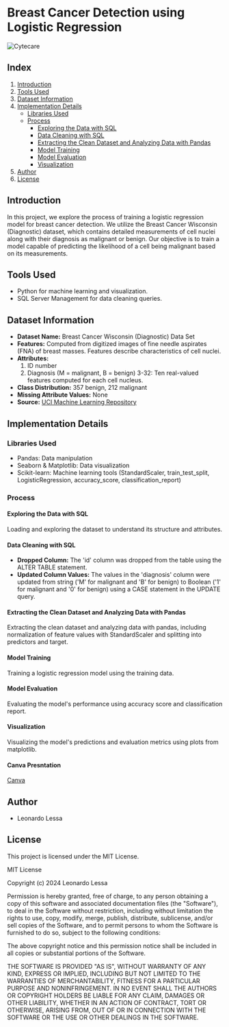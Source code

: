 # Breast Cancer Detection using Logistic Regression

![Cytecare](https://cytecare.com/wp-content/uploads/2020/06/breast-cancer-detection.jpg)

## Index

1. [Introduction](#introduction)
2. [Tools Used](#tools-used)
3. [Dataset Information](#dataset-information)
4. [Implementation Details](#implementation-details)
    - [Libraries Used](#libraries-used)
    - [Process](#process)
        - [Exploring the Data with SQL](#exploring-the-data-with-sql)
        - [Data Cleaning with SQL](#data-cleaning-with-sql)
        - [Extracting the Clean Dataset and Analyzing Data with Pandas](#extracting-the-clean-dataset-and-analyzing-data-with-pandas)
        - [Model Training](#model-training)
        - [Model Evaluation](#model-evaluation)
        - [Visualization](#visualization)
5. [Author](#author)
6. [License](#license)

## Introduction

In this project, we explore the process of training a logistic regression model for breast cancer detection. We utilize the Breast Cancer Wisconsin (Diagnostic) dataset, which contains detailed measurements of cell nuclei along with their diagnosis as malignant or benign. Our objective is to train a model capable of predicting the likelihood of a cell being malignant based on its measurements.

## Tools Used

- Python for machine learning and visualization.
- SQL Server Management for data cleaning queries.

## Dataset Information

- **Dataset Name:** Breast Cancer Wisconsin (Diagnostic) Data Set
- **Features:** Computed from digitized images of fine needle aspirates (FNA) of breast masses. Features describe characteristics of cell nuclei.
- **Attributes:**
  1. ID number
  2. Diagnosis (M = malignant, B = benign)
  3-32: Ten real-valued features computed for each cell nucleus.
- **Class Distribution:** 357 benign, 212 malignant
- **Missing Attribute Values:** None
- **Source:** [UCI Machine Learning Repository](https://archive.ics.uci.edu/ml/datasets/Breast+Cancer+Wisconsin+%28Diagnostic%29)

## Implementation Details

### Libraries Used

- Pandas: Data manipulation
- Seaborn & Matplotlib: Data visualization
- Scikit-learn: Machine learning tools (StandardScaler, train_test_split, LogisticRegression, accuracy_score, classification_report)

### Process

#### Exploring the Data with SQL

Loading and exploring the dataset to understand its structure and attributes.

#### Data Cleaning with SQL

- **Dropped Column:** The 'id' column was dropped from the table using the ALTER TABLE statement.
- **Updated Column Values:** The values in the 'diagnosis' column were updated from string ('M' for malignant and 'B' for benign) to Boolean ('1' for malignant and '0' for benign) using a CASE statement in the UPDATE query.

#### Extracting the Clean Dataset and Analyzing Data with Pandas

Extracting the clean dataset and analyzing data with pandas, including normalization of feature values with StandardScaler and splitting into predictors and target.

#### Model Training

Training a logistic regression model using the training data.

#### Model Evaluation

Evaluating the model's performance using accuracy score and classification report.

#### Visualization

Visualizing the model's predictions and evaluation metrics using plots from matplotlib.

#### Canva Presntation
[Canva](https://www.canva.com/design/DAGB1TYDXfY/2nHuUL5lkIflLr0OUcxfkw/edit?utm_content=DAGB1TYDXfY&utm_campaign=designshare&utm_medium=link2&utm_source=sharebutton)


## Author

- Leonardo Lessa

## License

This project is licensed under the MIT License. 

MIT License

Copyright (c) 2024 Leonardo Lessa

Permission is hereby granted, free of charge, to any person obtaining a copy
of this software and associated documentation files (the "Software"), to deal
in the Software without restriction, including without limitation the rights
to use, copy, modify, merge, publish, distribute, sublicense, and/or sell
copies of the Software, and to permit persons to whom the Software is
furnished to do so, subject to the following conditions:

The above copyright notice and this permission notice shall be included in all
copies or substantial portions of the Software.

THE SOFTWARE IS PROVIDED "AS IS", WITHOUT WARRANTY OF ANY KIND, EXPRESS OR
IMPLIED, INCLUDING BUT NOT LIMITED TO THE WARRANTIES OF MERCHANTABILITY,
FITNESS FOR A PARTICULAR PURPOSE AND NONINFRINGEMENT. IN NO EVENT SHALL THE
AUTHORS OR COPYRIGHT HOLDERS BE LIABLE FOR ANY CLAIM, DAMAGES OR OTHER
LIABILITY, WHETHER IN AN ACTION OF CONTRACT, TORT OR OTHERWISE, ARISING FROM,
OUT OF OR IN CONNECTION WITH THE SOFTWARE OR THE USE OR OTHER DEALINGS IN THE
SOFTWARE.

